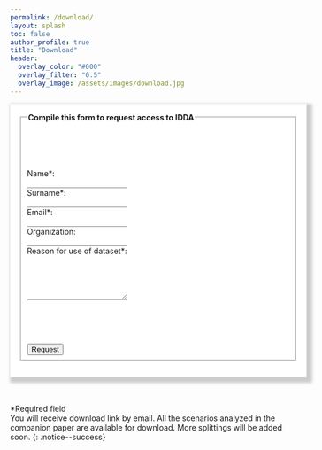 ```yaml
---
permalink: /download/
layout: splash
toc: false
author_profile: true
title: "Download"
header:
  overlay_color: "#000"
  overlay_filter: "0.5"
  overlay_image: /assets/images/download.jpg
---
```


<script>

</script>




<div style="word-wrap: break-word; width:100%; margin: auto; padding: 16px; box-shadow: 5px 5px 5px 5px #CCCCCC; background-color:White;" >

<form accept-charset="UTF-8" style="background-color:White;" action="https://getform.io/f/da0906d1-21bc-42cc-ba85-6dc77904a443" method="POST" enctype="multipart/form-data" target="_blank">
  <fieldset>
    <legend><b>Compile this form to request access to IDDA</b></legend>
    <p><br><br><br></p>
    <label for="fname">Name*:</label><br>
    <input type="text" id="fname" name="name" style="border: none; border-bottom: 0.01em solid gray;" required><br>
    <label for="lname">Surname*:</label><br>
    <input type="text" id="lname" name="surname" style="border: none; border-bottom: 0.01em solid gray;" required><br>
    <label for="email">Email*:</label><br>
    <input type="email" id="email" name="email" style="border: none; border-bottom: 0.01em solid gray;" required><br>
    <label for="company">Organization:</label><br>
    <input type="text" id="company" name="organization" style="border: none; border-bottom: 0.01em solid gray;"><br>
    <label for="reason">Reason for use of dataset*:</label><br>
    <textarea id="reason" name="reason" style="border: none; border-bottom: 0.01em solid #808080;" rows="5" required></textarea><br>
    <p><br><br><br></p>
    <input type="submit" value="Request" class="btn--success"/>
  </fieldset>
</form>
</div>
<br>
<br>

*Required field<br>
You will receive download link by email. All the scenarios analyzed in the companion paper are available for download. More splittings will be added soon. 
{: .notice--success}

<!--
<label for="choice">Choose the subset/s you want to download:</label><br>
    <input type="checkbox" id="best" name="best" value="IDDA Best"><label for="best" style="margin-left: 2em; display: block; position: relative; margin-top: -1.4em; line-height: 1.4em;"> IDDA Best </label><br>
    <input type="checkbox" id="worst" name="worst" value="IDDA Worst"><label for="worst" style="margin-left: 2em; display: block; position: relative; margin-top: -1.4em; line-height: 1.4em;"> IDDA Worst </label><br>
    <input type="checkbox" id="t01csa" name="t01csa" value="T01 CS A"><label for="t01csa" style="margin-left: 2em; display: block; position: relative; margin-top: -1.4em; line-height: 1.4em;"> Town01, Clear Sunset, Audi </label><br>
    <input type="checkbox" id="t01csj" name="t01csj" value="T01 CS J"><label for="t01csj" style="margin-left: 2em; display: block; position: relative; margin-top: -1.4em; line-height: 1.4em;"> Town01, Clear Sunset, Jeep </label><br>
    <input type="checkbox" id="t01hrna" name="t01hrna" value="T01 HRN A"><label for="t01hrna" style="margin-left: 2em; display: block; position: relative; margin-top: -1.4em; line-height: 1.4em;"> Town01, Hard Rain Noon, Audi </label><br>
    <input type="checkbox" id="t01hrnj" name="t01hrnj" value="T01 HRN J"><label for="t01hrnj" style="margin-left: 2em; display: block; position: relative; margin-top: -1.4em; line-height: 1.4em;"> Town01, Hard Rain Noon, Jeep </label><br>
    <input type="checkbox" id="t07hrna" name="t07hrna" value="T07 HRN A"><label for="t07hrna" style="margin-left: 2em; display: block; position: relative; margin-top: -1.4em; line-height: 1.4em;"> Town07, Hard Rain Noon, Audi </label><br>
-->